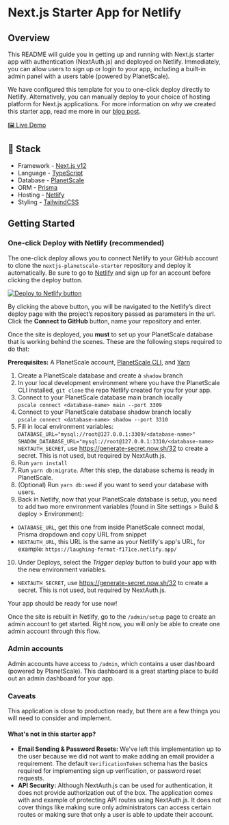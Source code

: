 # Next.js Starter App for Netlify

## Overview

This README will guide you in getting up and running with Next.js starter app with authentication (NextAuth.js) and deployed on Netlify. Immediately, you can allow users to sign up or login to your app, including a built-in admin panel with a users table (powered by PlanetScale).

We have configured this template for you to one-click deploy directly to Netlify. Alternatively, you can manually deploy to your choice of hosting platform for Next.js applications. For more information on why we created this starter app, read me more in our [blog post]().

[🖼 Live Demo](https://nextjs-planetscale-starter.netlify.app/)

## 🥞 Stack

- Framework - [Next.js v12](https://nextjs.org)
- Language - [TypeScript](https://www.typescriptlang.org/)
- Database - [PlanetScale](https://planetscale.com)
- ORM - [Prisma](https://prisma.io)
- Hosting - [Netlify](https://netlify.com)
- Styling - [TailwindCSS](https://tailwindcss.com)

## Getting Started

### One-click Deploy with Netlify (recommended)

The one-click deploy allows you to connect Netlify to your GitHub account to clone the `nextjs-planetscale-starter` repository and deploy it automatically. Be sure to go to [Netlify](https://app.netlify.com/signup) and sign up for an account before clicking the deploy button.

[![Deploy to Netlify button](https://www.netlify.com/img/deploy/button.svg)](https://app.netlify.com/start/deploy?repository=https://github.com/planetscale/nextjs-planetscale-starter)

By clicking the above button, you will be navigated to the Netlify’s direct deploy page with the project’s repository passed as parameters in the url. Click the **Connect to GitHub** button, name your repository and enter. 

Once the site is deployed, you **must** to set up your PlanetScale database that is working behind the scenes. These are the following steps required to do that: 

**Prerequisites:**
A PlanetScale account, [PlanetScale CLI](https://github.com/planetscale/cli#installation), and [Yarn](https://yarnpkg.com/getting-started/install)

1. Create a PlanetScale database and create a `shadow` branch
2. In your local development environment where you have the PlanetScale CLI installed, `git clone` the repo Netlify created for you for your app.
3. Connect to your PlanetScale database main branch locally \
   `pscale connect <database-name> main --port 3309`
4. Connect to your PlanetScale database shadow branch locally  \
   `pscale connect <database-name> shadow --port 3310`
5. Fill in local environment variables:\
   `DATABASE_URL="mysql://root@127.0.0.1:3309/<database-name>"` \
   `SHADOW_DATABASE_URL="mysql://root@127.0.0.1:3310/<database-name>` \
   `NEXTAUTH_SECRET`, use https://generate-secret.now.sh/32 to create a secret. This is not used, but required by NextAuth.js. 
6. Run `yarn install`
7. Run `yarn db:migrate`. After this step, the database schema is ready in PlanetScale.
8. (Optional) Run `yarn db:seed` if you want to seed your database with users.
9. Back in Netlify, now that your PlanetScale database is setup, you need to add two more environment variables (found in Site settings > Build & deploy > Environment): 
- `DATABASE_URL`, get this one from inside PlanetScale connect modal, Prisma dropdown and copy URL from snippet
- `NEXTAUTH_URL`, this URL is the same as your Netlify's app's URL, for example: `https://laughing-fermat-f171ce.netlify.app/`
10. Under Deploys, select the *Trigger deploy* button to build your app with the new environment variables. 
- `NEXTAUTH_SECRET`, use https://generate-secret.now.sh/32 to create a secret. This is not used, but required by NextAuth.js.

Your app should be ready for use now!

Once the site is rebuilt in Netlify, go to the `/admin/setup` page to create an admin account to get started. Right now, you will only be able to create one admin account through this flow. 

### Admin accounts

Admin accounts have access to `/admin`, which contains a user dashboard (powered by PlanetScale). This dashboard is a great starting place to build out an admin dashboard for your app. 

### Caveats

This application is close to production ready, but there are a few things you will need to consider and implement.

#### What's not in this starter app?

- **Email Sending & Password Resets:**
We've left this implementation up to the user because we did not want to make adding an email provider a requirement. The default `VerificationToken` schema has the basics required for implementing sign up verification, or password reset requests.
- **API Security:** Although NextAuth.js can be used for authentication, it does not provide authorization out of the box. The application comes with and example of protecting API routes using NextAuth.js. It does not cover things like making sure only administrators can access certain routes or making sure that only a user is able to update their account. 